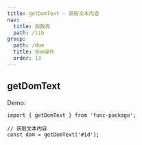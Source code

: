 ```yaml
---
title: getDomText - 获取文本内容
nav:
  title: 函数库
  path: /lib
group:
  path: /dom
  title: dom操作
  order: 13
---
```


## getDomText

Demo:

```tsx | pure
import { getDomText } from 'func-package';

// 获取文本内容
const dom = getDomText('#id');
```
